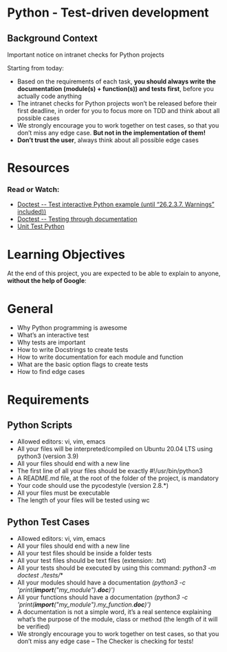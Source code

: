 # **Python - Test-driven development**
## **Background Context**
Important notice on intranet checks for Python projects

Starting from today:

* Based on the requirements of each task, **you should always write the documentation (module(s) + function(s)) and tests first**, before you actually code anything
* The intranet checks for Python projects won’t be released before their first deadline, in order for you to focus more on TDD and think about all possible cases
* We strongly encourage you to work together on test cases, so that you don’t miss any edge case. **But not in the implementation of them!**
* **Don’t trust the user**, always think about all possible edge cases

# **Resources**
### **Read or Watch:**
* [Doctest -- Test interactive Python example (until “26.2.3.7. Warnings” included))](https://intranet.hbtn.io/rltoken/N5NE4DNMS6P9Pnky7Q9ijw)
* [Doctest -- Testing through documentation](https://intranet.hbtn.io/rltoken/cpEYbv_Z55QrSVRiuG5tUw)
* [Unit Test Python ](https://intranet.hbtn.io/rltoken/CELicn3K8hODQsWZak_h0g)

# **Learning Objectives**

At the end of this project, you are expected to be able to explain to anyone, **without the help of Google**:

# **General**

* Why Python programming is awesome
* What’s an interactive test
* Why tests are important
* How to write Docstrings to create tests
* How to write documentation for each module and function
* What are the basic option flags to create tests
* How to find edge cases

# **Requirements**
## **Python Scripts**

* Allowed editors: vi, vim, emacs
* All your files will be interpreted/compiled on Ubuntu 20.04 LTS using python3 (version 3.9)
* All your files should end with a new line
* The first line of all your files should be exactly #!/usr/bin/python3
* A README.md file, at the root of the folder of the project, is mandatory
* Your code should use the pycodestyle (version 2.8.*)
* All your files must be executable
* The length of your files will be tested using wc

## **Python Test Cases**

* Allowed editors: vi, vim, emacs
* All your files should end with a new line
* All your test files should be inside a folder tests
* All your test files should be text files (extension: .txt)
* All your tests should be executed by using this command: *python3 -m doctest ./tests/**
* All your modules should have a documentation *(python3 -c 'print(__import__("my_module").__doc__)')*
* All your functions should have a documentation *(python3 -c 'print(__import__("my_module").my_function.__doc__)')*
* A documentation is not a simple word, it’s a real sentence explaining what’s the purpose of the module, class or method (the length of it will be verified)
* We strongly encourage you to work together on test cases, so that you don’t miss any edge case – The Checker is checking for tests!

